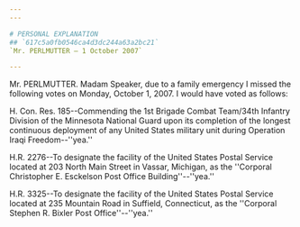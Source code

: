 ```yaml
---
---

# PERSONAL EXPLANATION
## `617c5a0fb0546ca4d3dc244a63a2bc21`
`Mr. PERLMUTTER — 1 October 2007`

---
```



Mr. PERLMUTTER. Madam Speaker, due to a family emergency I missed the 
following votes on Monday, October 1, 2007. I would have voted as 
follows:

H. Con. Res. 185--Commending the 1st Brigade Combat Team/34th 
Infantry Division of the Minnesota National Guard upon its completion 
of the longest continuous deployment of any United States military unit 
during Operation Iraqi Freedom--''yea.''

H.R. 2276--To designate the facility of the United States Postal 
Service located at 203 North Main Street in Vassar, Michigan, as the 
''Corporal Christopher E. Esckelson Post Office Building''--''yea.''

H.R. 3325--To designate the facility of the United States Postal 
Service located at 235 Mountain Road in Suffield, Connecticut, as the 
''Corporal Stephen R. Bixler Post Office''--''yea.''
